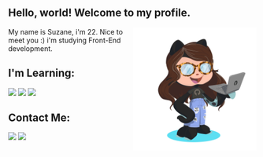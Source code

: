 ## Hello, world! Welcome to my profile.
<img align="right" width="250px" src="https://raw.githubusercontent.com/suzanefeitosa/suzanefeitosa/main/octocat-1674159401432.png" style="max-width: 100%;">

 My name is Suzane, i'm 22. Nice to meet you :) i'm studying Front-End development.

## I'm Learning:

<div>
<img src="https://upload.wikimedia.org/wikipedia/commons/thumb/8/82/Devicon-html5-plain.svg/640px-Devicon-html5-plain.svg.png" width="50px">
<img src="https://upload.wikimedia.org/wikipedia/commons/thumb/6/62/CSS3_logo.svg/640px-CSS3_logo.svg.png" width="50px">
<img src="https://upload.wikimedia.org/wikipedia/commons/9/99/Unofficial_JavaScript_logo_2.svg" width="50px">
</div>

## Contact Me:

<div>

<a href = "mailto: suzanefeitosa08@icloud.com"><img src="https://img.shields.io/badge/Gmail-D14836?style=for-the-badge&logo=gmail&logoColor=white" target="_blank"></a>
<a href="https://www.linkedin.com/in/suzanefeitosa" target="_blank"><img src="https://img.shields.io/badge/-LinkedIn-%230077B5?style=for-the-badge&logo=linkedin&logoColor=white" target="_blank"></a>   
</div


